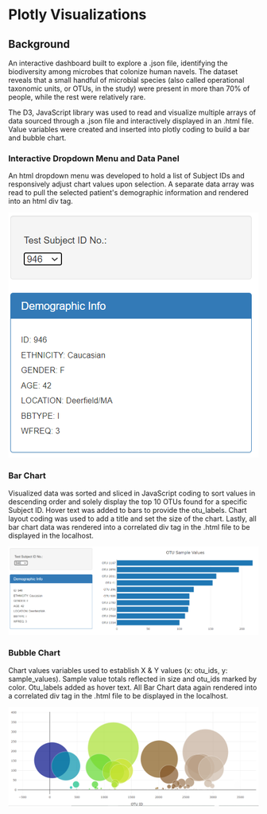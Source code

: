 # Plotly Visualizations

## Background

An interactive dashboard built to explore a .json file, identifying the biodiversity among microbes that colonize human navels.  The dataset reveals that a small handful of microbial species (also called operational taxonomic units, or OTUs, in the study) were present in more than 70% of people, while the rest were relatively rare.

The D3, JavaScript library was used to read and visualize multiple arrays of data sourced through a .json file and interactively displayed in an .html file.  Value variables were created and inserted into plotly coding to build a bar and bubble chart.

### Interactive Dropdown Menu and Data Panel

An html dropdown menu was developed to hold a list of Subject IDs and responsively adjust chart values upon selection.  A separate data array was read to pull the selected patient's demographic information and rendered into an html div tag.

![](Images/DropDown.png)
 
### Bar Chart

Visualized data was sorted and sliced in JavaScript coding to sort values in descending order and solely display the top 10 OTUs found for a specific Subject ID.  Hover text was added to bars to provide the otu_labels.  Chart layout coding was used to add a title and set the size of the chart.  Lastly, all bar chart data was rendered into a correlated div tag in the .html file to be displayed in the localhost. 

![](Images/PlotlyBar.png)


### Bubble Chart

Chart values variables used to establish X & Y values (x: otu_ids, y: sample_values).  Sample value totals reflected in size and otu_ids marked by color.  Otu_labels added as hover text.  All Bar Chart data again rendered into a correlated div tag in the .html file to be displayed in the localhost.

![](Images/PlotlyBubbleChart.png)